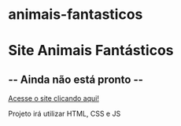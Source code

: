 # animais-fantasticos

<h1>Site Animais Fantásticos</h1>
<h2>-- Ainda não está pronto --</h2>
<a href="https://c0nant.github.io/animais-fantasticos/">Acesse o site clicando aqui!</a>
<p>Projeto irá utilizar HTML, CSS e JS</p>
